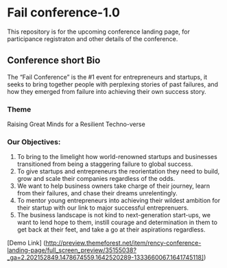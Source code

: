 # Fail conference-1.0
This repository is for the upcoming conference landing page, for participance registraton and other details of the conference. 

## Conference short Bio
The “Fail Conference” is the #1 event for entrepreneurs and startups, it seeks to bring together people with perplexing stories of past failures, and how they emerged from failure into achieving their own success story. 

### Theme
Raising Great Minds for a Resilient Techno-verse

### Our Objectives:
1. To bring to the limelight how world-renowned startups and businesses transitioned from being a staggering failure to global success. 
2. To give startups and entrepreneurs the reorientation they need to build, grow and scale their companies regardless of the odds. 
3. We want to help business owners take charge of their journey, learn from their failures, and chase their dreams unrelentingly. 
4. To mentor young entrepreneurs into achieving their wildest ambition for their startup with our link to major successful entreprenuers. 
5. The business landscape is not kind to next-generation start-ups, we want to lend hope to them, instill courage and determination in them to get back at their feet, and take a go at their aspirations regardless. 



[Demo Link] (http://preview.themeforest.net/item/rency-conference-landing-page/full_screen_preview/35155038?_ga=2.202152849.1478674559.1642520289-1333660067.1641745118])
